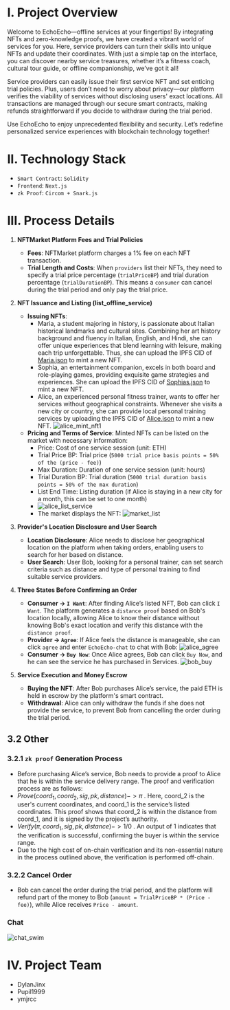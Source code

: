 # I. Project Overview
Welcome to EchoEcho—offline services at your fingertips! By integrating NFTs and zero-knowledge proofs, we have created a vibrant world of services for you. Here, service providers can turn their skills into unique NFTs and update their coordinates. With just a simple tap on the interface, you can discover nearby service treasures, whether it’s a fitness coach, cultural tour guide, or offline companionship, we’ve got it all!

Service providers can easily issue their first service NFT and set enticing trial policies. Plus, users don’t need to worry about privacy—our platform verifies the viability of services without disclosing users' exact locations. All transactions are managed through our secure smart contracts, making refunds straightforward if you decide to withdraw during the trial period.

Use EchoEcho to enjoy unprecedented flexibility and security. Let’s redefine personalized service experiences with blockchain technology together!

# II. Technology Stack
- `Smart Contract`: `Solidity`
- `Frontend`: `Next.js`
- `zk Proof`: `Circom + Snark.js`

# III. Process Details
1. **NFTMarket Platform Fees and Trial Policies**
   - **Fees**: NFTMarket platform charges a 1% fee on each NFT transaction.
   - **Trial Length and Costs**: When `providers` list their NFTs, they need to specify a trial price percentage (`trialPriceBP`) and trial duration percentage (`trialDurationBP`). This means a `consumer` can cancel during the trial period and only pay the trial price.

2. **NFT Issuance and Listing (list_offline_service)**
   - **Issuing NFTs**:
     - Maria, a student majoring in history, is passionate about Italian historical landmarks and cultural sites. Combining her art history background and fluency in Italian, English, and Hindi, she can offer unique experiences that blend learning with leisure, making each trip unforgettable. Thus, she can upload the IPFS CID of [Maria.json](https://github.com/TheEchoEcho/EchoEcho_contract/blob/main/IPFS_files/jsons/Maria_cultural_tour_guide.json) to mint a new NFT.
     - Sophia, an entertainment companion, excels in both board and role-playing games, providing exquisite game strategies and experiences. She can upload the IPFS CID of [Sophias.json](https://github.com/TheEchoEcho/EchoEcho_contract/blob/main/IPFS_files/jsons/Sophia_board&role-playing_game_companion.json) to mint a new NFT.
     - Alice, an experienced personal fitness trainer, wants to offer her services without geographical constraints. Whenever she visits a new city or country, she can provide local personal training services by uploading the IPFS CID of [Alice.json](https://github.com/TheEchoEcho/EchoEcho_contract/blob/main/IPFS_files/jsons/Alice_personal_fitness_trainer.json) to mint a new NFT. ![alice_mint_nft1](./imgs/alice_mint_nft1.png)
   - **Pricing and Terms of Service**: Minted NFTs can be listed on the market with necessary information:
     - Price: Cost of one service session (unit: ETH)
     - Trial Price BP: Trial price (`5000 trial price basis points = 50% of the (price - fee)`)
     - Max Duration: Duration of one service session (unit: hours)
     - Trial Duration BP: Trial duration (`5000 trial duration basis points = 50% of the max duration`)
     - List End Time: Listing duration (if Alice is staying in a new city for a month, this can be set to one month)
     - ![alice_list_service](./imgs/alice_list_service.png)
     - The market displays the NFT: ![market_list](./imgs/market_list.png)

3. **Provider's Location Disclosure and User Search**
   - **Location Disclosure**: Alice needs to disclose her geographical location on the platform when taking orders, enabling users to search for her based on distance.
   - **User Search**: User Bob, looking for a personal trainer, can set search criteria such as distance and type of personal training to find suitable service providers.

4. **Three States Before Confirming an Order**
   - **Consumer -> `I Want`**: After finding Alice’s listed NFT, Bob can click `I Want`. The platform generates a `distance proof` based on Bob's location locally, allowing Alice to know their distance without knowing Bob's exact location and verify this distance with the `distance proof`.
   - **Provider -> `Agree`**: If Alice feels the distance is manageable, she can click `agree` and enter `EchoEcho-chat` to chat with Bob: ![alice_agree](./imgs/alice_agree.png)
   - **Consumer -> `Buy Now`**: Once Alice agrees, Bob can click `Buy Now`, and he can see the service he has purchased in Services. ![bob_buy](./imgs/bob_buy.png)

5. **Service Execution and Money Escrow**
   - **Buying the NFT**: After Bob purchases Alice’s service, the paid ETH is held in escrow by the platform's smart contract.
   - **Withdrawal**: Alice can only withdraw the funds if she does not provide the service, to prevent Bob from cancelling the order during the trial period.

## 3.2 Other
### 3.2.1 `zk proof` Generation Process
- Before purchasing Alice’s service, Bob needs to provide a proof to Alice that he is within the service delivery range. The proof and verification process are as follows:
- $Prove(coord_1, coord_2, sig, pk, distance) -> \pi$ . Here, coord_2 is the user's current coordinates, and coord_1 is the service’s listed coordinates. This proof shows that coord_2 is within the distance from coord_1, and it is signed by the project’s authority.
- $Verify(\pi, coord_1, sig, pk, distance) -> 1/0$ . An output of 1 indicates that the verification is successful, confirming the buyer is within the service range.
- Due to the high cost of on-chain verification and its non-essential nature in the process outlined above, the verification is performed off-chain.

### 3.2.2 Cancel Order
- Bob can cancel the order during the trial period, and the platform will refund part of the money to Bob (`amount = TrialPriceBP * (Price - fee)`), while Alice receives `Price - amount`.

### Chat
![chat_swim](./imgs/chat_swim.png)

# IV. Project Team
- DylanJinx
- Pupil1999
- ymjrcc